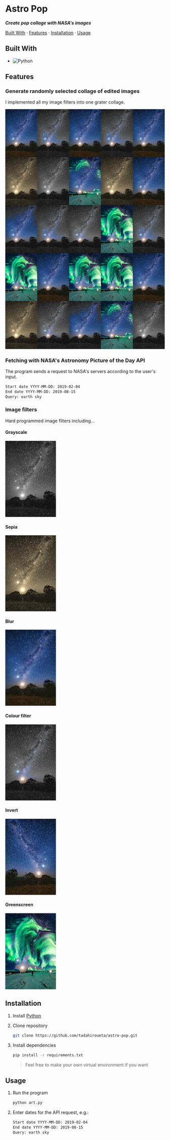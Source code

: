 # Astro Pop
***Create pop collage with NASA's images***

[Built With](#built-with) · [Features](#features) · [Installation](#installation) · [Usage](#usage)

## Built With
- ![Python](https://img.shields.io/badge/python-3670A0?style=for-the-badge&logo=python&logoColor=ffdd54)

## Features

### Generate randomly selected collage of edited images
I implemented all my image filters into one grater collage.

![collage](image3.jpg)

### Fetching with NASA's Astronomy Picture of the Day API
The program sends a request to NASA's servers according to the user's input.
```
Start date YYYY-MM-DD: 2019-02-04
End date YYYY-MM-DD: 2019-08-15
Query: earth sky
```

### Image filters
Hard programmed image filters including...

#### Grayscale
![grayscale](./filter-images/grayscale.jpg)

#### Sepia
![sepia](./filter-images/sepia.jpg)

#### Blur
![blur](./filter-images/blur.jpg)

#### Colour filter
![colour](./filter-images/red.jpg)

#### Invert
![invert](./filter-images/flip.jpg)

#### Greenscreen
![greenscreen](./filter-images/greenscreen.jpg)

## Installation

1. Install [Python](https://www.python.org/downloads/)

2. Clone repository
    ```sh
    git clone https://github.com/tadahiroueta/astro-pop.git
    ```
    
3. Install dependencies
    ```sh
    pip install -r requirements.txt
    ```
    > Feel free to make your own virtual environment if you want

## Usage
1. Run the program
    ```sh
    python art.py
    ```

2. Enter dates for the API request, e.g.:
    ```
    Start date YYYY-MM-DD: 2019-02-04
    End date YYYY-MM-DD: 2019-08-15
    Query: earth sky
    ```